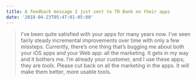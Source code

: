 ```yaml
---
title: A feedback message I just sent to TD Bank on their apps
date: '2018-04-23T05:47:01-05:00'
---
```

> I’ve been quite satisfied with your apps for many years now. I’ve seen fairly steady incremental improvements over time with only a few missteps. Currently, there’s one thing that’s bugging me about both your iOS apps and your Web app: all the marketing. It gets in my way and it bothers me. I’m already your customer, and I use these apps; they are *tools*. Please cut back on all the marketing in the apps. It will make them better, more usable tools.
